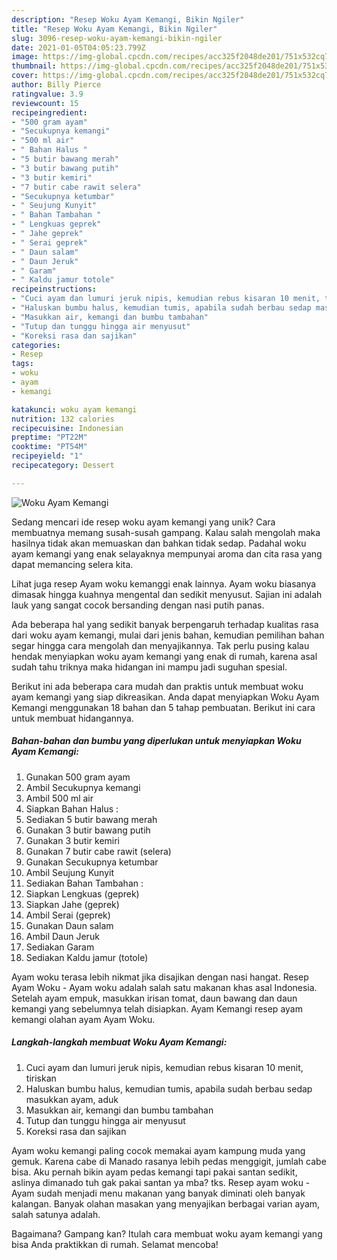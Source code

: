 ```yaml
---
description: "Resep Woku Ayam Kemangi, Bikin Ngiler"
title: "Resep Woku Ayam Kemangi, Bikin Ngiler"
slug: 3096-resep-woku-ayam-kemangi-bikin-ngiler
date: 2021-01-05T04:05:23.799Z
image: https://img-global.cpcdn.com/recipes/acc325f2048de201/751x532cq70/woku-ayam-kemangi-foto-resep-utama.jpg
thumbnail: https://img-global.cpcdn.com/recipes/acc325f2048de201/751x532cq70/woku-ayam-kemangi-foto-resep-utama.jpg
cover: https://img-global.cpcdn.com/recipes/acc325f2048de201/751x532cq70/woku-ayam-kemangi-foto-resep-utama.jpg
author: Billy Pierce
ratingvalue: 3.9
reviewcount: 15
recipeingredient:
- "500 gram ayam"
- "Secukupnya kemangi"
- "500 ml air"
- " Bahan Halus "
- "5 butir bawang merah"
- "3 butir bawang putih"
- "3 butir kemiri"
- "7 butir cabe rawit selera"
- "Secukupnya ketumbar"
- " Seujung Kunyit"
- " Bahan Tambahan "
- " Lengkuas geprek"
- " Jahe geprek"
- " Serai geprek"
- " Daun salam"
- " Daun Jeruk"
- " Garam"
- " Kaldu jamur totole"
recipeinstructions:
- "Cuci ayam dan lumuri jeruk nipis, kemudian rebus kisaran 10 menit, tiriskan"
- "Haluskan bumbu halus, kemudian tumis, apabila sudah berbau sedap masukkan ayam, aduk"
- "Masukkan air, kemangi dan bumbu tambahan"
- "Tutup dan tunggu hingga air menyusut"
- "Koreksi rasa dan sajikan"
categories:
- Resep
tags:
- woku
- ayam
- kemangi

katakunci: woku ayam kemangi 
nutrition: 132 calories
recipecuisine: Indonesian
preptime: "PT22M"
cooktime: "PT54M"
recipeyield: "1"
recipecategory: Dessert

---
```



![Woku Ayam Kemangi](https://img-global.cpcdn.com/recipes/acc325f2048de201/751x532cq70/woku-ayam-kemangi-foto-resep-utama.jpg)

Sedang mencari ide resep woku ayam kemangi yang unik? Cara membuatnya memang susah-susah gampang. Kalau salah mengolah maka hasilnya tidak akan memuaskan dan bahkan tidak sedap. Padahal woku ayam kemangi yang enak selayaknya mempunyai aroma dan cita rasa yang dapat memancing selera kita.

Lihat juga resep Ayam woku kemanggi enak lainnya. Ayam woku biasanya dimasak hingga kuahnya mengental dan sedikit menyusut. Sajian ini adalah lauk yang sangat cocok bersanding dengan nasi putih panas.

Ada beberapa hal yang sedikit banyak berpengaruh terhadap kualitas rasa dari woku ayam kemangi, mulai dari jenis bahan, kemudian pemilihan bahan segar hingga cara mengolah dan menyajikannya. Tak perlu pusing kalau hendak menyiapkan woku ayam kemangi yang enak di rumah, karena asal sudah tahu triknya maka hidangan ini mampu jadi suguhan spesial.


Berikut ini ada beberapa cara mudah dan praktis untuk membuat woku ayam kemangi yang siap dikreasikan. Anda dapat menyiapkan Woku Ayam Kemangi menggunakan 18 bahan dan 5 tahap pembuatan. Berikut ini cara untuk membuat hidangannya.

<!--inarticleads1-->

##### Bahan-bahan dan bumbu yang diperlukan untuk menyiapkan Woku Ayam Kemangi:

1. Gunakan 500 gram ayam
1. Ambil Secukupnya kemangi
1. Ambil 500 ml air
1. Siapkan  Bahan Halus :
1. Sediakan 5 butir bawang merah
1. Gunakan 3 butir bawang putih
1. Gunakan 3 butir kemiri
1. Gunakan 7 butir cabe rawit (selera)
1. Gunakan Secukupnya ketumbar
1. Ambil  Seujung Kunyit
1. Sediakan  Bahan Tambahan :
1. Siapkan  Lengkuas (geprek)
1. Siapkan  Jahe (geprek)
1. Ambil  Serai (geprek)
1. Gunakan  Daun salam
1. Ambil  Daun Jeruk
1. Sediakan  Garam
1. Sediakan  Kaldu jamur (totole)


Ayam woku terasa lebih nikmat jika disajikan dengan nasi hangat. Resep Ayam Woku - Ayam woku adalah salah satu makanan khas asal Indonesia. Setelah ayam empuk, masukkan irisan tomat, daun bawang dan daun kemangi yang sebelumnya telah disiapkan. Ayam Kemangi resep ayam kemangi olahan ayam Ayam Woku. 

<!--inarticleads2-->

##### Langkah-langkah membuat Woku Ayam Kemangi:

1. Cuci ayam dan lumuri jeruk nipis, kemudian rebus kisaran 10 menit, tiriskan
1. Haluskan bumbu halus, kemudian tumis, apabila sudah berbau sedap masukkan ayam, aduk
1. Masukkan air, kemangi dan bumbu tambahan
1. Tutup dan tunggu hingga air menyusut
1. Koreksi rasa dan sajikan


Ayam woku kemangi paling cocok memakai ayam kampung muda yang gemuk. Karena cabe di Manado rasanya lebih pedas menggigit, jumlah cabe bisa. Aku pernah bikin ayam pedas kemangi tapi pakai santan sedikit, aslinya dimanado tuh gak pakai santan ya mba? tks. Resep ayam woku - Ayam sudah menjadi menu makanan yang banyak diminati oleh banyak kalangan. Banyak olahan masakan yang menyajikan berbagai varian ayam, salah satunya adalah. 

Bagaimana? Gampang kan? Itulah cara membuat woku ayam kemangi yang bisa Anda praktikkan di rumah. Selamat mencoba!
